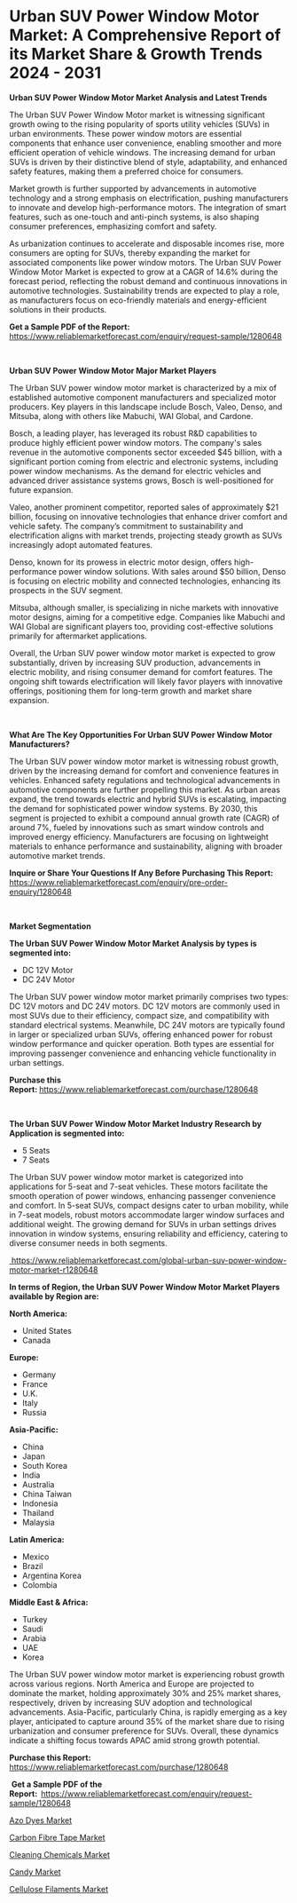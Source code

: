 <p><h1>Urban SUV Power Window Motor Market: A Comprehensive Report of its Market Share & Growth Trends 2024 - 2031</h1></p><p><strong>Urban SUV Power Window Motor Market Analysis and Latest Trends</strong></p>
<p><p>The Urban SUV Power Window Motor market is witnessing significant growth owing to the rising popularity of sports utility vehicles (SUVs) in urban environments. These power window motors are essential components that enhance user convenience, enabling smoother and more efficient operation of vehicle windows. The increasing demand for urban SUVs is driven by their distinctive blend of style, adaptability, and enhanced safety features, making them a preferred choice for consumers.</p><p>Market growth is further supported by advancements in automotive technology and a strong emphasis on electrification, pushing manufacturers to innovate and develop high-performance motors. The integration of smart features, such as one-touch and anti-pinch systems, is also shaping consumer preferences, emphasizing comfort and safety. </p><p>As urbanization continues to accelerate and disposable incomes rise, more consumers are opting for SUVs, thereby expanding the market for associated components like power window motors. The Urban SUV Power Window Motor Market is expected to grow at a CAGR of 14.6% during the forecast period, reflecting the robust demand and continuous innovations in automotive technologies. Sustainability trends are expected to play a role, as manufacturers focus on eco-friendly materials and energy-efficient solutions in their products.</p></p>
<p><strong>Get a Sample PDF of the Report:&nbsp;</strong> <a href="https://www.reliablemarketforecast.com/enquiry/request-sample/1280648?utm_campaign=1743&utm_medium=2&utm_source=Github&utm_content=ia&utm_term=10122024&utm_id=urban-suv-power-window-motor">https://www.reliablemarketforecast.com/enquiry/request-sample/1280648</a></p>
<p>&nbsp;</p>
<p><strong>Urban SUV Power Window Motor Major Market Players</strong></p>
<p><p>The Urban SUV power window motor market is characterized by a mix of established automotive component manufacturers and specialized motor producers. Key players in this landscape include Bosch, Valeo, Denso, and Mitsuba, along with others like Mabuchi, WAI Global, and Cardone.</p><p>Bosch, a leading player, has leveraged its robust R&D capabilities to produce highly efficient power window motors. The company's sales revenue in the automotive components sector exceeded $45 billion, with a significant portion coming from electric and electronic systems, including power window mechanisms. As the demand for electric vehicles and advanced driver assistance systems grows, Bosch is well-positioned for future expansion.</p><p>Valeo, another prominent competitor, reported sales of approximately $21 billion, focusing on innovative technologies that enhance driver comfort and vehicle safety. The company’s commitment to sustainability and electrification aligns with market trends, projecting steady growth as SUVs increasingly adopt automated features.</p><p>Denso, known for its prowess in electric motor design, offers high-performance power window solutions. With sales around $50 billion, Denso is focusing on electric mobility and connected technologies, enhancing its prospects in the SUV segment.</p><p>Mitsuba, although smaller, is specializing in niche markets with innovative motor designs, aiming for a competitive edge. Companies like Mabuchi and WAI Global are significant players too, providing cost-effective solutions primarily for aftermarket applications.</p><p>Overall, the Urban SUV power window motor market is expected to grow substantially, driven by increasing SUV production, advancements in electric mobility, and rising consumer demand for comfort features. The ongoing shift towards electrification will likely favor players with innovative offerings, positioning them for long-term growth and market share expansion.</p></p>
<p>&nbsp;</p>
<p><strong>What Are The Key Opportunities For Urban SUV Power Window Motor Manufacturers?</strong></p>
<p><p>The Urban SUV power window motor market is witnessing robust growth, driven by the increasing demand for comfort and convenience features in vehicles. Enhanced safety regulations and technological advancements in automotive components are further propelling this market. As urban areas expand, the trend towards electric and hybrid SUVs is escalating, impacting the demand for sophisticated power window systems. By 2030, this segment is projected to exhibit a compound annual growth rate (CAGR) of around 7%, fueled by innovations such as smart window controls and improved energy efficiency. Manufacturers are focusing on lightweight materials to enhance performance and sustainability, aligning with broader automotive market trends.</p></p>
<p><strong>Inquire or Share Your Questions If Any Before Purchasing This Report:</strong> <a href="https://www.reliablemarketforecast.com/enquiry/pre-order-enquiry/1280648?utm_campaign=1743&utm_medium=2&utm_source=Github&utm_content=ia&utm_term=10122024&utm_id=urban-suv-power-window-motor">https://www.reliablemarketforecast.com/enquiry/pre-order-enquiry/1280648</a></p>
<p>&nbsp;</p>
<p><strong>Market Segmentation</strong></p>
<p><strong>The Urban SUV Power Window Motor Market Analysis by types is segmented into:</strong></p>
<p><ul><li>DC 12V Motor</li><li>DC 24V Motor</li></ul></p>
<p><p>The Urban SUV power window motor market primarily comprises two types: DC 12V motors and DC 24V motors. DC 12V motors are commonly used in most SUVs due to their efficiency, compact size, and compatibility with standard electrical systems. Meanwhile, DC 24V motors are typically found in larger or specialized urban SUVs, offering enhanced power for robust window performance and quicker operation. Both types are essential for improving passenger convenience and enhancing vehicle functionality in urban settings.</p></p>
<p><strong>Purchase this Report:&nbsp;</strong><a href="https://www.reliablemarketforecast.com/purchase/1280648?utm_campaign=1743&utm_medium=2&utm_source=Github&utm_content=ia&utm_term=10122024&utm_id=urban-suv-power-window-motor">https://www.reliablemarketforecast.com/purchase/1280648</a></p>
<p>&nbsp;</p>
<p><strong>The Urban SUV Power Window Motor Market Industry Research by Application is segmented into:</strong></p>
<p><ul><li>5 Seats</li><li>7 Seats</li></ul></p>
<p><p>The Urban SUV power window motor market is categorized into applications for 5-seat and 7-seat vehicles. These motors facilitate the smooth operation of power windows, enhancing passenger convenience and comfort. In 5-seat SUVs, compact designs cater to urban mobility, while in 7-seat models, robust motors accommodate larger window surfaces and additional weight. The growing demand for SUVs in urban settings drives innovation in window systems, ensuring reliability and efficiency, catering to diverse consumer needs in both segments.</p></p>
<p><a href="https://www.reliablemarketforecast.com/global-urban-suv-power-window-motor-market-r1280648?utm_campaign=1743&utm_medium=2&utm_source=Github&utm_content=ia&utm_term=10122024&utm_id=urban-suv-power-window-motor">&nbsp;https://www.reliablemarketforecast.com/global-urban-suv-power-window-motor-market-r1280648</a></p>
<p><strong>In terms of Region, the Urban SUV Power Window Motor Market Players available by Region are:</strong></p>
<p>
    <p> <strong> North America: </strong>
        <ul>
            <li>United States</li>
            <li>Canada</li>
        </ul>
        </p> 
    <p> <strong> Europe: </strong>
        <ul>
            <li>Germany</li>
            <li>France</li>
            <li>U.K.</li>
            <li>Italy</li>
            <li>Russia</li>
        </ul>
        </p> 
    <p> <strong> Asia-Pacific: </strong>
        <ul>
            <li>China</li>
            <li>Japan</li>
            <li>South Korea</li>
            <li>India</li>
            <li>Australia</li>
            <li>China Taiwan</li>
            <li>Indonesia</li>
            <li>Thailand</li>
            <li>Malaysia</li>
        </ul>
        </p> 
    <p> <strong> Latin America: </strong>
        <ul>
            <li>Mexico</li>
            <li>Brazil</li>
            <li>Argentina Korea</li>
            <li>Colombia</li>
        </ul>
        </p> 
    <p> <strong> Middle East & Africa: </strong>
        <ul>
            <li>Turkey</li>
            <li>Saudi</li>
            <li>Arabia</li>
            <li>UAE</li>
            <li>Korea</li>
        </ul>
    </p>
    </p>
<p><p>The Urban SUV power window motor market is experiencing robust growth across various regions. North America and Europe are projected to dominate the market, holding approximately 30% and 25% market shares, respectively, driven by increasing SUV adoption and technological advancements. Asia-Pacific, particularly China, is rapidly emerging as a key player, anticipated to capture around 35% of the market share due to rising urbanization and consumer preference for SUVs. Overall, these dynamics indicate a shifting focus towards APAC amid strong growth potential.</p></p>
<p><strong>Purchase this Report: </strong><a href="https://www.reliablemarketforecast.com/purchase/1280648?utm_campaign=1743&utm_medium=2&utm_source=Github&utm_content=ia&utm_term=10122024&utm_id=urban-suv-power-window-motor">https://www.reliablemarketforecast.com/purchase/1280648</a></p>
<p>&nbsp;<strong>Get a Sample PDF of the Report:&nbsp;&nbsp;</strong><a href="https://www.reliablemarketforecast.com/enquiry/request-sample/1280648?utm_campaign=1743&utm_medium=2&utm_source=Github&utm_content=ia&utm_term=10122024&utm_id=urban-suv-power-window-motor">https://www.reliablemarketforecast.com/enquiry/request-sample/1280648</a></p>
<p><strong></strong></p>
<p><p><a href="https://www.linkedin.com/pulse/projected-revenue-azo-dyes-market-54-cagr-2024-2031-market-alive-zgcif?utm_campaign=1743&utm_medium=2&utm_source=Github&utm_content=ia&utm_term=10122024&utm_id=urban-suv-power-window-motor">Azo Dyes Market</a></p><p><a href="https://www.linkedin.com/pulse/c-hannibex-sqmmf?utm_campaign=1743&utm_medium=2&utm_source=Github&utm_content=ia&utm_term=10122024&utm_id=urban-suv-power-window-motor">Carbon Fibre Tape Market</a></p><p><a href="https://www.linkedin.com/pulse/c-hannibex-sqmmf?utm_campaign=1743&utm_medium=2&utm_source=Github&utm_content=ia&utm_term=10122024&utm_id=urban-suv-power-window-motor">Cleaning Chemicals Market</a></p><p><a href="https://www.linkedin.com/pulse/c-hannibex-sqmmf?utm_campaign=1743&utm_medium=2&utm_source=Github&utm_content=ia&utm_term=10122024&utm_id=urban-suv-power-window-motor">Candy Market</a></p><p><a href="https://www.linkedin.com/pulse/c-hannibex-sqmmf?utm_campaign=1743&utm_medium=2&utm_source=Github&utm_content=ia&utm_term=10122024&utm_id=urban-suv-power-window-motor">Cellulose Filaments Market</a></p></p>